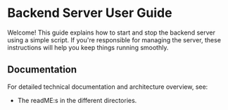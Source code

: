 # Backend Server User Guide

Welcome! This guide explains how to start and stop the backend server using a simple script. If you're responsible for managing the server, these instructions will help you keep things running smoothly.


## Documentation

For detailed technical documentation and architecture overview, see:
- The readME:s in the different directories.
